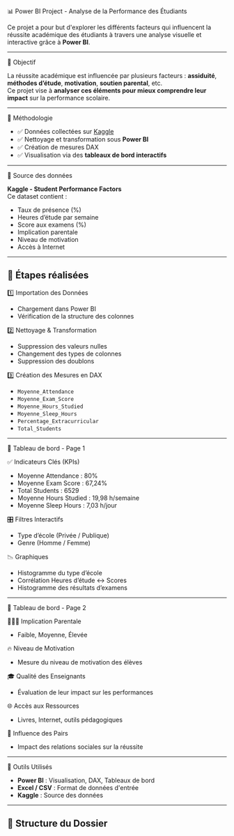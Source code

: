  📊 Power BI Project - Analyse de la Performance des Étudiants

Ce projet a pour but d'explorer les différents facteurs qui influencent la réussite académique des étudiants à travers une analyse visuelle et interactive grâce à **Power BI**.

---

 🎯 Objectif

La réussite académique est influencée par plusieurs facteurs : **assiduité**, **méthodes d’étude**, **motivation**, **soutien parental**, etc.  
Ce projet vise à **analyser ces éléments pour mieux comprendre leur impact** sur la performance scolaire.

---

 🧠 Méthodologie

- ✅ Données collectées sur [Kaggle](https://www.kaggle.com/datasets/lainguyn123/student-performance-factors)
- ✅ Nettoyage et transformation sous **Power BI**
- ✅ Création de mesures DAX
- ✅ Visualisation via des **tableaux de bord interactifs**

---

 📁 Source des données

**Kaggle - Student Performance Factors**  
Ce dataset contient :
- Taux de présence (%)
- Heures d’étude par semaine
- Score aux examens (%)
- Implication parentale
- Niveau de motivation
- Accès à Internet

---

## 🔧 Étapes réalisées

 1️⃣ Importation des Données
- Chargement dans Power BI
- Vérification de la structure des colonnes

 2️⃣ Nettoyage & Transformation
- Suppression des valeurs nulles
- Changement des types de colonnes
- Suppression des doublons

3️⃣ Création des Mesures en DAX
- `Moyenne_Attendance`
- `Moyenne_Exam_Score`
- `Moyenne_Hours_Studied`
- `Moyenne_Sleep_Hours`
- `Percentage_Extracurricular`
- `Total_Students`

---

 📌 Tableau de bord - Page 1

 ✅ Indicateurs Clés (KPIs)
- Moyenne Attendance : 80%
- Moyenne Exam Score : 67,24%
- Total Students : 6529
- Moyenne Hours Studied : 19,98 h/semaine
- Moyenne Sleep Hours : 7,03 h/jour

 🎛️ Filtres Interactifs
- Type d’école (Privée / Publique)
- Genre (Homme / Femme)

 📉 Graphiques
- Histogramme du type d’école
- Corrélation Heures d’étude ↔️ Scores
- Histogramme des résultats d’examens

---

 📌 Tableau de bord - Page 2

 👨‍👩‍👧 Implication Parentale
- Faible, Moyenne, Élevée

 🔥 Niveau de Motivation
- Mesure du niveau de motivation des élèves

 🎓 Qualité des Enseignants
- Évaluation de leur impact sur les performances

 🌐 Accès aux Ressources
- Livres, Internet, outils pédagogiques

 👫 Influence des Pairs
- Impact des relations sociales sur la réussite

---

 🧰 Outils Utilisés

- **Power BI** : Visualisation, DAX, Tableaux de bord
- **Excel / CSV** : Format de données d'entrée
- **Kaggle** : Source des données

---

## 📂 Structure du Dossier

